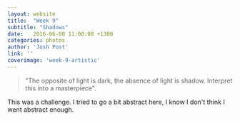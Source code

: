 ```yaml
---
layout: website
title:  "Week 9"
subtitle: "Shadows"
date:   2016-06-08 11:00:00 +1300
categories: photos
author: 'Josh Post'
link: ''
coverimage: 'week-9-artistic'
---
```


> "The opposite of light is dark, the absence of light is shadow. Interpret this into a masterpiece".


This was a challenge. I tried to go a bit abstract here, I know I don't think I went abstract enough. 